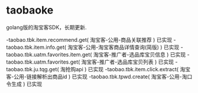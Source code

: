 # taobaoke
golang版的淘宝客SDK，长期更新.

-taobao.tbk.item.recommend.get( 淘宝客-公用-商品关联推荐 ) 已实现
-taobao.tbk.item.info.get( 淘宝客-公用-淘宝客商品详情查询(简版) ) 已实现
-taobao.tbk.uatm.favorites.item.get( 淘宝客-推广者-选品库宝贝信息 ) 已实现
-taobao.tbk.uatm.favorites.get( 淘宝客-推广者-选品库宝贝列表 ) 已实现
-taobao.tbk.ju.tqg.get( 淘抢购api ) 已实现
-taobao.tbk.item.click.extract( 淘宝客-公用-链接解析出商品id ) 已实现
-taobao.tbk.tpwd.create( 淘宝客-公用-淘口令生成 ) 已实现
